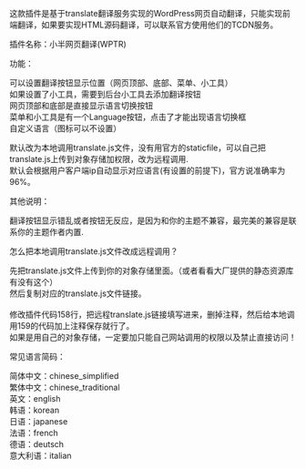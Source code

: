 这款插件是基于translate翻译服务实现的WordPress网页自动翻译，只能实现前端翻译，如果要实现HTML源码翻译，可以联系官方使用他们的TCDN服务。

插件名称：小半网页翻译(WPTR)


功能：<br>

可以设置翻译按钮显示位置（网页顶部、底部、菜单、小工具）<br>
如果设置了小工具，需要到后台小工具去添加翻译按钮<br>
网页顶部和底部是直接显示语言切换按钮<br>
菜单和小工具是有一个Language按钮，点击了才能出现语言切换框<br>
自定义语言（图标可以不设置）<br>

默认改为本地调用translate.js文件，没有用官方的staticfile，可以自己把translate.js上传到对象存储加权限，改为远程调用.<br>
默认会根据用户客户端ip自动显示对应语言(有设置的前提下)，官方说准确率为96%。<br>


其他说明：

翻译按钮显示错乱或者按钮无反应，是因为和你的主题不兼容，最完美的兼容是联系你的主题作者内置.<br>


怎么把本地调用translate.js文件改成远程调用？

先把translate.js文件上传到你的对象存储里面。（或者看看大厂提供的静态资源库有没有这个）<br>
然后复制对应的translate.js文件链接。<br><br>
修改插件代码158行，把远程translate.js链接填写进来，删掉注释，然后给本地调用159的代码加上注释保存就行了。<br>
如果是用自己的对象存储，一定要加只能自己网站调用的权限以及禁止直接访问！<br>


常见语言简码：<br>

简体中文：chinese_simplified<br>
繁体中文：chinese_traditional<br>
英文：english<br>
韩语：korean<br>
日语：japanese<br>
法语：french<br>
德语：deutsch<br>
意大利语：italian<br>
